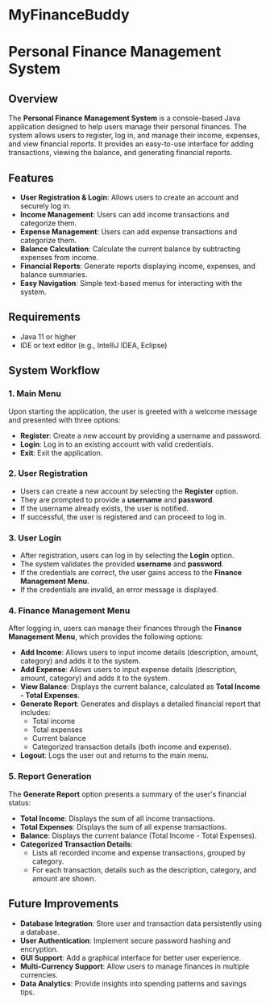 # MyFinanceBuddy

# Personal Finance Management System

## Overview
The **Personal Finance Management System** is a console-based Java application designed to help users manage their personal finances. The system allows users to register, log in, and manage their income, expenses, and view financial reports. It provides an easy-to-use interface for adding transactions, viewing the balance, and generating financial reports.

## Features
- **User Registration & Login**: Allows users to create an account and securely log in.
- **Income Management**: Users can add income transactions and categorize them.
- **Expense Management**: Users can add expense transactions and categorize them.
- **Balance Calculation**: Calculate the current balance by subtracting expenses from income.
- **Financial Reports**: Generate reports displaying income, expenses, and balance summaries.
- **Easy Navigation**: Simple text-based menus for interacting with the system.

## Requirements
- Java 11 or higher
- IDE or text editor (e.g., IntelliJ IDEA, Eclipse)

## System Workflow

### 1. Main Menu
Upon starting the application, the user is greeted with a welcome message and presented with three options:
- **Register**: Create a new account by providing a username and password.
- **Login**: Log in to an existing account with valid credentials.
- **Exit**: Exit the application.

### 2. User Registration
- Users can create a new account by selecting the **Register** option.
- They are prompted to provide a **username** and **password**.
- If the username already exists, the user is notified.
- If successful, the user is registered and can proceed to log in.

### 3. User Login
- After registration, users can log in by selecting the **Login** option.
- The system validates the provided **username** and **password**.
- If the credentials are correct, the user gains access to the **Finance Management Menu**.
- If the credentials are invalid, an error message is displayed.

### 4. Finance Management Menu
After logging in, users can manage their finances through the **Finance Management Menu**, which provides the following options:
- **Add Income**: Allows users to input income details (description, amount, category) and adds it to the system.
- **Add Expense**: Allows users to input expense details (description, amount, category) and adds it to the system.
- **View Balance**: Displays the current balance, calculated as **Total Income - Total Expenses**.
- **Generate Report**: Generates and displays a detailed financial report that includes:
  - Total income
  - Total expenses
  - Current balance
  - Categorized transaction details (both income and expense).
- **Logout**: Logs the user out and returns to the main menu.

### 5. Report Generation
The **Generate Report** option presents a summary of the user's financial status:
- **Total Income**: Displays the sum of all income transactions.
- **Total Expenses**: Displays the sum of all expense transactions.
- **Balance**: Displays the current balance (Total Income - Total Expenses).
- **Categorized Transaction Details**:
  - Lists all recorded income and expense transactions, grouped by category.
  - For each transaction, details such as the description, category, and amount are shown.


## Future Improvements

- **Database Integration**: Store user and transaction data persistently using a database.
- **User Authentication**: Implement secure password hashing and encryption.
- **GUI Support**: Add a graphical interface for better user experience.
- **Multi-Currency Support**: Allow users to manage finances in multiple currencies.
- **Data Analytics**: Provide insights into spending patterns and savings tips.


